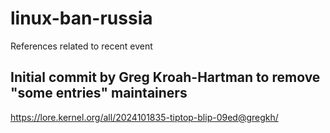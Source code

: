 # linux-ban-russia
References related to recent event

## Initial commit by Greg Kroah-Hartman to remove "some entries" maintainers

https://lore.kernel.org/all/2024101835-tiptop-blip-09ed@gregkh/

